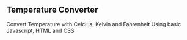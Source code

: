 ## Temperature Converter

Convert Temperature with Celcius, Kelvin and Fahrenheit
Using basic Javascript, HTML and CSS
